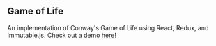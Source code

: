 ## Game of Life

An implementation of Conway's Game of Life using React, Redux, and Immutable.js. Check out a demo [here](http://danielisaacweinstein.github.io/react-game-of-life/)!